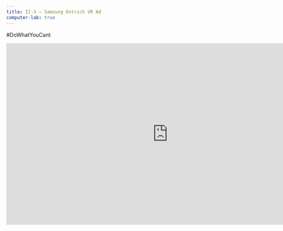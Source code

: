 ```yaml
---
title: II-3 — Samsung Ostrich VR Ad
computer-lab: true
---
```


#DoWhatYouCant

<iframe width="854" height="480" src="https://www.youtube.com/embed/hjKd24UCPYY" frameborder="0" allowfullscreen></iframe>

